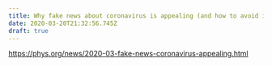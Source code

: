 ```yaml
---
title: Why fake news about coronavirus is appealing (and how to avoid it)
date: 2020-03-20T21:32:56.745Z
draft: true
---
```

https://phys.org/news/2020-03-fake-news-coronavirus-appealing.html